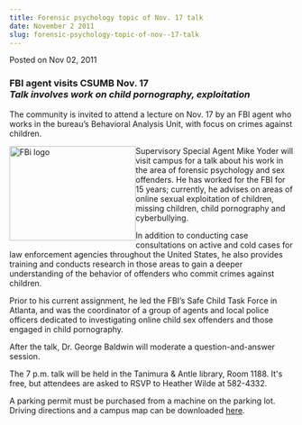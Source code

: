 ```yaml
---
title: Forensic psychology topic of Nov. 17 talk
date: November 2 2011
slug: forensic-psychology-topic-of-nov--17-talk
---
```





<span class="date">Posted on Nov 02, 2011    </span>
<h3>FBI agent visits CSUMB Nov. 17<br>
<em>Talk involves work on child pornography, exploitation</em></br></h3>
<p>The community is invited to attend a lecture on Nov. 17 by an
FBI agent who works in the bureau&#x2019;s Behavioral Analysis Unit, with
focus on crimes against children.</p>
<p><img alt="FBi logo" src="http://news.csumb.edu/sites/default/files/65/attachments/news/images/fbi_and_seal.jpg" style="float:left; width:224px; height:168px">Supervisory Special
Agent Mike Yoder will visit campus for a talk about his work in the
area of forensic psychology and sex offenders. He has worked for
the FBI for 15 years; currently, he advises on areas of online
sexual exploitation of children, missing children, child
pornography and cyberbullying.</img></p>
<p>In addition to conducting case consultations on active and cold
cases for law enforcement agencies throughout the United States, he
also provides training and conducts research in those areas to gain
a deeper understanding of the behavior of offenders who commit
crimes against children.</p>
<p>Prior to his current assignment, he led the FBI&#x2019;s Safe Child
Task Force in Atlanta, and was the coordinator of a group of agents
and local police officers dedicated to investigating online child
sex offenders and those engaged in child pornography.</p>
<p>After the talk, Dr. George Baldwin will moderate a
question-and-answer session.&#xA0;</p>
<p>The 7 p.m. talk will be held in the Tanimura &amp; Antle
library, Room 1188. It&apos;s free, but attendees are asked to RSVP to
Heather Wilde at 582-4332.</p>
<p>A parking permit must be purchased from a machine on the parking
lot. Driving directions and a campus map can be downloaded <a href="http://csumb.edu/map" rel="nofollow">here</a>.</p>
<p>&#xA0;</p>
<p>&#xA0;</p>
<p><br>
&#xA0;</br></p>





